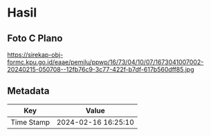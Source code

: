 # Hasil

## Foto C Plano

https://sirekap-obj-formc.kpu.go.id/eaae/pemilu/ppwp/16/73/04/10/07/1673041007002-20240215-050708--12fb76c9-3c77-422f-b7df-617b560dff85.jpg


## Metadata

| Key        | Value               |
| ---------- | ------------------- |
| Time Stamp | 2024-02-16 16:25:10 |




